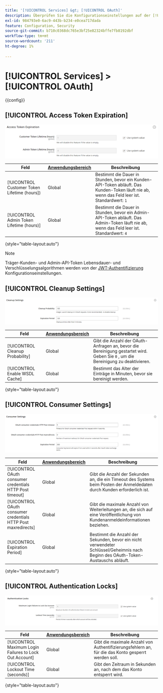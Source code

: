 ```yaml
---
title: '[!UICONTROL Services] &gt; [!UICONTROL OAuth]'
description: Überprüfen Sie die Konfigurationseinstellungen auf der [!UICONTROL Services] &gt; [!UICONTROL OAuth] Seite des Commerce-Administrators.
exl-id: 984793e0-6ac9-443b-b234-e0cea717dada
feature: Configuration, Security
source-git-commit: b710c0368dc765e3bf25e82324bffe7fb8192dbf
workflow-type: tm+mt
source-wordcount: '211'
ht-degree: 1%

---
```


# [!UICONTROL Services] > [!UICONTROL OAuth]

{{config}}

## [!UICONTROL Access Token Expiration]

![Ablauf des Zugriffstoken](./assets/oauth-token-expire.png)<!-- zoom -->

| Feld | [Anwendungsbereich](../../getting-started/websites-stores-views.md#scope-settings) | Beschreibung |
|--- |--- |--- |
| [!UICONTROL Customer Token Lifetime (hours]) | Global | Bestimmt die Dauer in Stunden, bevor ein Kunden-API-Token abläuft. Das Kunden-Token läuft nie ab, wenn das Feld leer ist. Standardwert: `1` |
| [!UICONTROL Admin Token Lifetime (hours)] | Global | Bestimmt die Dauer in Stunden, bevor ein Admin-API-Token abläuft. Das Admin-Token läuft nie ab, wenn das Feld leer ist. Standardwert: `4` |

{style="table-layout:auto"}

>[!NOTE]
>
>Träger-Kunden- und Admin-API-Token Lebensdauer- und Verschlüsselungsalgorithmen werden von der [JWT-Authentifizierung](magento-web-api.md#jwt-authentication) Konfigurationseinstellungen.

## [!UICONTROL Cleanup Settings]

![Bereinigungsparameter](./assets/oauth-cleanup.png)<!-- zoom -->

| Feld | [Anwendungsbereich](../../getting-started/websites-stores-views.md#scope-settings) | Beschreibung |
|--- |--- |--- |
| [!UICONTROL Cleanup Probability] | Global | Gibt die Anzahl der OAuth-Anfragen an, bevor die Bereinigung gestartet wird. Geben Sie `0` , um die Bereinigung zu deaktivieren. |
| [!UICONTROL Enable WSDL Cache] | Global | Bestimmt das Alter der Einträge in Minuten, bevor sie bereinigt werden. |

{style="table-layout:auto"}

## [!UICONTROL Consumer Settings]

![Verbrauchereinstellungen](./assets/oauth-consumer-settings.png)<!-- zoom -->

| Feld | [Anwendungsbereich](../../getting-started/websites-stores-views.md#scope-settings) | Beschreibung |
|--- |--- |--- |
| [!UICONTROL OAuth consumer credentials HTTP Post timeout] | Global | Gibt die Anzahl der Sekunden an, die ein Timeout des Systems beim Posten der Anmeldedaten durch Kunden erforderlich ist. |
| [!UICONTROL OAuth consumer credentials HTTP Post maxredirects] | Global | Gibt die maximale Anzahl von Weiterleitungen an, die sich auf eine Veröffentlichung von Kundenanmeldeinformationen beziehen. |
| [!UICONTROL Expiration Period] | Global | Bestimmt die Anzahl der Sekunden, bevor ein nicht verwendeter Schlüssel/Geheimnis nach Beginn des OAuth-Token-Austauschs abläuft. |

{style="table-layout:auto"}

## [!UICONTROL Authentication Locks]

![Authentifizierungssperren](./assets/oauth-locks.png)<!-- zoom -->

| Feld | [Anwendungsbereich](../../getting-started/websites-stores-views.md#scope-settings) | Beschreibung |
|--- |--- |--- |
| [!UICONTROL Maximum Login Failures to Lock Out Account] | Global | Gibt die maximale Anzahl von Authentifizierungsfehlern an, für die das Konto gesperrt werden soll. |
| [!UICONTROL Lockout Time (seconds)] | Global | Gibt den Zeitraum in Sekunden an, nach dem das Konto entsperrt wird. |

{style="table-layout:auto"}
